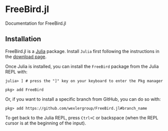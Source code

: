 # FreeBird.jl

Documentation for FreeBird.jl

## Installation

FreeBird.jl is a [Julia](http://julialang.org) package. Install `Julia` first following the instructions in the [download page](https://julialang.org/downloads/).

Once Julia is installed, you can install the `FreeBird` package from the Julia REPL with:

```julia-repl
julia> ] # press the "]" key on your keyboard to enter the Pkg manager

pkg> add FreeBird
```
Or, if you want to install a specific branch from GitHub, you can do so with:

```julia-repl
pkg> add https://github.com/wexlergroup/FreeBird.jl#branch_name
```
To get back to the Julia REPL, press `Ctrl+C` or backspace (when the REPL cursor is at the beginning of the input).

